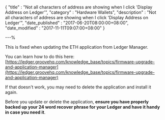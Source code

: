 {
"title"       : "Not all characters of address are showing when I click 'Display Address on Ledger'",
"category"    : "Hardware Wallets",
"description" : "Not all characters of address are showing when I click 'Display Address on Ledger'",
"date_published" : "2017-06-20T08:00:00+08:00",
"date_modified"  : "2017-11-11T09:07:00+08:00"
}

---%


This is fixed when updating the ETH application from Ledger Manager.

You can learn how to do this here: [https://ledger.groovehq.com/knowledge_base/topics/firmware-upgrade-and-application-manager](https://ledger.groovehq.com/knowledge_base/topics/firmware-upgrade-and-application-manager)

If that doesn't work, you may need to delete the application and install it again.

Before you update or delete the application, **ensure you have properly backed up your 24 word recover phrase for your Ledger and have it handy in case you need it**.
